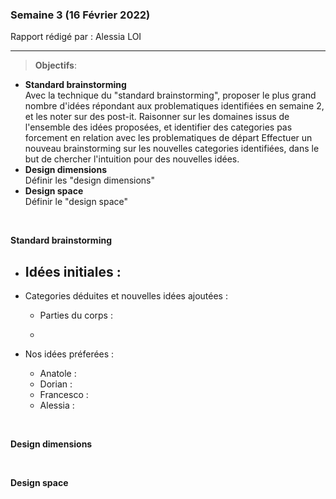 ### Semaine 3 (16 Février 2022)
Rapport rédigé par : Alessia LOI

---  

> __Objectifs__:
- __Standard brainstorming__  
Avec la technique du "standard brainstorming", proposer le plus grand nombre d'idées répondant aux problematiques identifiées en semaine 2, et les noter sur des post-it.
Raisonner sur les domaines issus de l'ensemble des idées proposées, et identifier des categories pas forcement en relation avec les problematiques de départ
Effectuer un nouveau brainstorming sur les nouvelles categories identifiées, dans le but de chercher l'intuition pour des nouvelles idées.
- __Design dimensions__  
Définir les "design dimensions"
- __Design space__  
Définir le "design space"

&ensp;

__Standard brainstorming__
- Idées initiales :  
  - 

- Categories déduites et nouvelles idées ajoutées :  
  - Parties du corps : 
  
  - 

- Nos idées préferées :
  - Anatole :
  - Dorian :
  - Francesco : 
  - Alessia : 

&ensp;

__Design dimensions__


&ensp;

__Design space__
